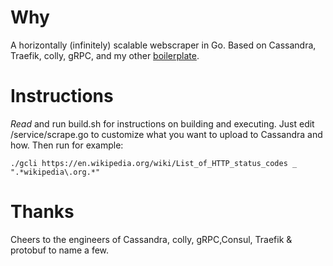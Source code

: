 
# Why
A horizontally (infinitely) scalable webscraper in Go. Based on Cassandra, Traefik, colly, gRPC, and my other [boilerplate](https://github.com/dioptre/gtrpc).

# Instructions
*Read* and run build.sh for instructions on building and executing. Just edit /service/scrape.go to customize what you want to upload to Cassandra and how. Then run for example:
```
./gcli https://en.wikipedia.org/wiki/List_of_HTTP_status_codes _ ".*wikipedia\.org.*"
```



# Thanks
Cheers to the engineers of Cassandra, colly, gRPC,Consul, Traefik & protobuf to name a few.

